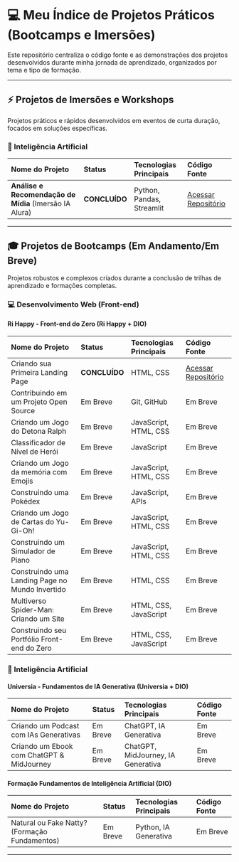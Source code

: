 # 💻 Meu Índice de Projetos Práticos (Bootcamps e Imersões)

Este repositório centraliza o código fonte e as demonstrações dos projetos desenvolvidos durante minha jornada de aprendizado, organizados por tema e tipo de formação.

---

## ⚡ Projetos de Imersões e Workshops

Projetos práticos e rápidos desenvolvidos em eventos de curta duração, focados em soluções específicas.

### 🤖 Inteligência Artificial
| Nome do Projeto | Status | Tecnologias Principais | Código Fonte |
| :--- | :--- | :--- | :--- |
| **Análise e Recomendação de Mídia** (Imersão IA Alura) | **CONCLUÍDO** | Python, Pandas, Streamlit | [Acessar Repositório](https://github.com/Josiane-Alves-ADS/Imersao-IA-Alura) |

---

## 🎓 Projetos de Bootcamps (Em Andamento/Em Breve)

Projetos robustos e complexos criados durante a conclusão de trilhas de aprendizado e formações completas.

### 💻 Desenvolvimento Web (Front-end)
#### Ri Happy - Front-end do Zero (Ri Happy + DIO)
| Nome do Projeto | Status | Tecnologias Principais | Código Fonte |
| :--- | :--- | :--- | :--- |
| Criando sua Primeira Landing Page | **CONCLUÍDO** | HTML, CSS | [Acessar Repositório](https://github.com/Josiane-Alves-ADS/trilha-css-desafio-01) |
| Contribuindo em um Projeto Open Source | Em Breve | Git, GitHub | Em Breve |
| Criando um Jogo do Detona Ralph | Em Breve | JavaScript, HTML, CSS | Em Breve |
| Classificador de Nível de Herói | Em Breve | JavaScript | Em Breve |
| Criando um Jogo da memória com Emojis | Em Breve | JavaScript, HTML, CSS | Em Breve |
| Construindo uma Pokédex | Em Breve | JavaScript, APIs | Em Breve |
| Criando um Jogo de Cartas do Yu-Gi-Oh! | Em Breve | JavaScript, HTML, CSS | Em Breve |
| Construindo um Simulador de Piano | Em Breve | JavaScript, HTML, CSS | Em Breve |
| Construindo uma Landing Page no Mundo Invertido | Em Breve | HTML, CSS | Em Breve |
| Multiverso Spider-Man: Criando um Site | Em Breve | HTML, CSS, JavaScript | Em Breve |
| Construindo seu Portfólio Front-end do Zero | Em Breve | HTML, CSS, JavaScript | Em Breve |

### 🤖 Inteligência Artificial
#### Universia - Fundamentos de IA Generativa (Universia + DIO)
| Nome do Projeto | Status | Tecnologias Principais | Código Fonte |
| :--- | :--- | :--- | :--- |
| Criando um Podcast com IAs Generativas | Em Breve | ChatGPT, IA Generativa | Em Breve |
| Criando um Ebook com ChatGPT & MidJourney | Em Breve | ChatGPT, MidJourney, IA Generativa | Em Breve |

#### Formação Fundamentos de Inteligência Artificial (DIO)
| Nome do Projeto | Status | Tecnologias Principais | Código Fonte |
| :--- | :--- | :--- | :--- |
| Natural ou Fake Natty? (Formação Fundamentos) | Em Breve | Python, IA Generativa | Em Breve |

---

